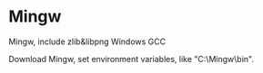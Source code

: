 # Mingw
Mingw, include zlib&amp;libpng Windows GCC 

Download Mingw, set environment variables, like "C:\Mingw\bin".
